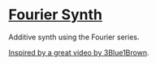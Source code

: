 # [Fourier Synth](https://mysterypancake.github.io/Fourier-Synth)
Additive synth using the Fourier series.

[Inspired by a great video by 3Blue1Brown](https://www.youtube.com/watch?v=r6sGWTCMz2k).
